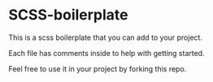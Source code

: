 # SCSS-boilerplate

This is a scss boilerplate that you can add to your project.

Each file has comments inside to help with getting started.

Feel free to use it in your project by forking this repo.
